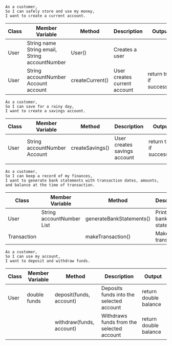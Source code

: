 ```
As a customer,
So I can safely store and use my money,
I want to create a current account.
```

| Class | Member Variable                                    | Method          | Description                  | Output                    |
|-------|----------------------------------------------------|-----------------|------------------------------|---------------------------|
| User  | String name<br/>String email, String accountNumber | User()          | Creates a user               |                           |
| User  | String accountNumber<br/>Account account           | createCurrent() | User creates current account | return true if successful |

```
As a customer,
So I can save for a rainy day,
I want to create a savings account.
```
| Class | Member Variable                  | Method            | Description                  | Output                    |
|-------|----------------------------------|-------------------|------------------------------|---------------------------|
| User  | String accountNumber<br/>Account | createSavings()   | User creates savings account | return true if successful |
|       |                                  |                   |                              |                           |

```
As a customer,
So I can keep a record of my finances,
I want to generate bank statements with transaction dates, amounts, and balance at the time of transaction.
```
| Class       | Member Variable                             | Method                   | Description                | Output         |
|-------------|---------------------------------------------|--------------------------|----------------------------|----------------|
| User        | String accountNumber<br/> List<Transaction> | generateBankStatements() | Prints out bank statements | return String  |
| Transaction |                                             | makeTransaction()        | Makes a transaction        | return balance |

```
As a customer,
So I can use my account,
I want to deposit and withdraw funds.
```

| Class | Member Variable | Method                   | Description                               | Output                |
|-------|-----------------|--------------------------|-------------------------------------------|-----------------------|
| User  | double funds    | deposit(funds, account)  | Deposits funds into the selected account  | return double balance |
|       |                 | withdraw(funds, account) | Withdraws funds from the selected account | return double balance |



